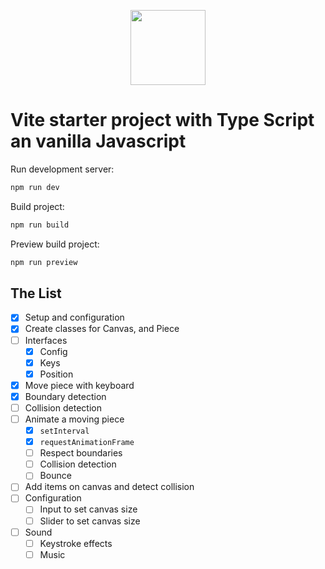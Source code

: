<p align="center"><a href="https://naykel.com.au" target="_blank"><img src="https://avatars0.githubusercontent.com/u/32632005?s=460&u=d1df6f6e0bf29668f8a4845271e9be8c9b96ed83&v=4" width="120"></a></p>


# Vite starter project with Type Script an vanilla Javascript

Run development server:

```bash
npm run dev
```

Build project:

```bash
npm run build
```

Preview build project:

```bash
npm run preview
```

## The List

- [x] Setup and configuration
- [x] Create classes for Canvas, and Piece
- [ ] Interfaces
    - [x] Config
    - [x] Keys
    - [x] Position
- [x] Move piece with keyboard
- [x] Boundary detection
- [ ] Collision detection
- [ ] Animate a moving piece
    - [x] `setInterval`
    - [x] `requestAnimationFrame`
    - [ ] Respect boundaries
    - [ ] Collision detection
    - [ ] Bounce
- [ ] Add items on canvas and detect collision
- [ ] Configuration
    - [ ] Input to set canvas size
    - [ ] Slider to set canvas size
- [ ] Sound
    - [ ] Keystroke effects
    - [ ] Music
